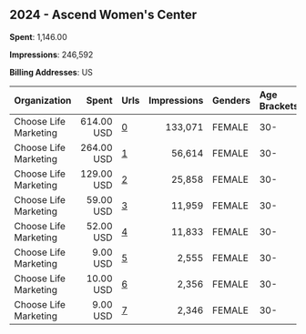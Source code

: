 ## 2024 - Ascend Women's Center 
**Spent**: 1,146.00

**Impressions**: 246,592

**Billing Addresses**: US

|Organization|Spent|Urls|Impressions|Genders|Age Brackets|Country Codes|
|:---|---:|:---|---:|:---|:---|:---|
|Choose Life Marketing|614.00 USD|[0](https://www.snap.com/political-ads/asset/691516db66fdc01a6cb23a36d16a56e0a8579cb63f1a35fdc4f408d0212ff03c?mediaType=png)|133,071|FEMALE|30-|united states|
|Choose Life Marketing|264.00 USD|[1](https://www.snap.com/political-ads/asset/61921feefa10d61525a083bbd5a3a7946576f6dd0479668069cd1fdc2e38408f?mediaType=png)|56,614|FEMALE|30-|united states|
|Choose Life Marketing|129.00 USD|[2](https://www.snap.com/political-ads/asset/75adb4279688d6ed8db85f9cddaa61f28afcf0a0e74965ed014d1101bd2894cb?mediaType=png)|25,858|FEMALE|30-|united states|
|Choose Life Marketing|59.00 USD|[3](https://www.snap.com/political-ads/asset/aa7b1ee96c6a73419723fea8412f534217ea1805e26e2ee10d03f07f402a3b3c?mediaType=png)|11,959|FEMALE|30-|united states|
|Choose Life Marketing|52.00 USD|[4](https://www.snap.com/political-ads/asset/54237e9201f5026a623b3077663e0637f9110ab2e17a8847a470913b8d332ce4?mediaType=png)|11,833|FEMALE|30-|united states|
|Choose Life Marketing|9.00 USD|[5](https://www.snap.com/political-ads/asset/4ee82709c75609187ed068dd81d358f88c71d647741e9d014c58b77833bbedad?mediaType=png)|2,555|FEMALE|30-|united states|
|Choose Life Marketing|10.00 USD|[6](https://www.snap.com/political-ads/asset/b407b2db6fbbf17e658d6647497e2c89fc1596fb547074fa7bf539e01abec125?mediaType=png)|2,356|FEMALE|30-|united states|
|Choose Life Marketing|9.00 USD|[7](https://www.snap.com/political-ads/asset/68a94292e0a2adf60b4aac37e761342a332c507bfed8d89b571f173e49e1e631?mediaType=png)|2,346|FEMALE|30-|united states|
